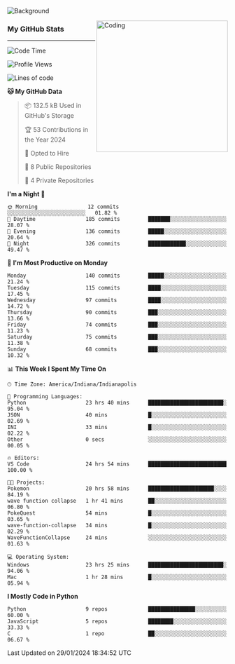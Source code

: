 ![Background](https://github.com/Nguyen-Noah/Nguyen-Noah/assets/112649680/f5d2296f-0508-400c-abcf-47c085708a2a)

<img align="right" alt="Coding" width="300" src="https://cdn.dribbble.com/users/1277312/screenshots/14733298/media/39b1045e593737587dd60e42c8422d1f.gif" >

### My GitHub Stats
---
<!--START_SECTION:waka-->
![Code Time](http://img.shields.io/badge/Code%20Time-108%20hrs%2042%20mins-blue)

![Profile Views](http://img.shields.io/badge/Profile%20Views-0-blue)

![Lines of code](https://img.shields.io/badge/From%20Hello%20World%20I%27ve%20Written-121.1%20thousand%20lines%20of%20code-blue)

**🐱 My GitHub Data** 

> 📦 132.5 kB Used in GitHub's Storage 
 > 
> 🏆 53 Contributions in the Year 2024
 > 
> 💼 Opted to Hire
 > 
> 📜 8 Public Repositories 
 > 
> 🔑 4 Private Repositories 
 > 
**I'm a Night 🦉** 

```text
🌞 Morning                12 commits          ░░░░░░░░░░░░░░░░░░░░░░░░░   01.82 % 
🌆 Daytime                185 commits         ███████░░░░░░░░░░░░░░░░░░   28.07 % 
🌃 Evening                136 commits         █████░░░░░░░░░░░░░░░░░░░░   20.64 % 
🌙 Night                  326 commits         ████████████░░░░░░░░░░░░░   49.47 % 
```
📅 **I'm Most Productive on Monday** 

```text
Monday                   140 commits         █████░░░░░░░░░░░░░░░░░░░░   21.24 % 
Tuesday                  115 commits         ████░░░░░░░░░░░░░░░░░░░░░   17.45 % 
Wednesday                97 commits          ████░░░░░░░░░░░░░░░░░░░░░   14.72 % 
Thursday                 90 commits          ███░░░░░░░░░░░░░░░░░░░░░░   13.66 % 
Friday                   74 commits          ███░░░░░░░░░░░░░░░░░░░░░░   11.23 % 
Saturday                 75 commits          ███░░░░░░░░░░░░░░░░░░░░░░   11.38 % 
Sunday                   68 commits          ███░░░░░░░░░░░░░░░░░░░░░░   10.32 % 
```


📊 **This Week I Spent My Time On** 

```text
🕑︎ Time Zone: America/Indiana/Indianapolis

💬 Programming Languages: 
Python                   23 hrs 40 mins      ████████████████████████░   95.04 % 
JSON                     40 mins             █░░░░░░░░░░░░░░░░░░░░░░░░   02.69 % 
INI                      33 mins             █░░░░░░░░░░░░░░░░░░░░░░░░   02.22 % 
Other                    0 secs              ░░░░░░░░░░░░░░░░░░░░░░░░░   00.05 % 

🔥 Editors: 
VS Code                  24 hrs 54 mins      █████████████████████████   100.00 % 

🐱‍💻 Projects: 
Pokemon                  20 hrs 58 mins      █████████████████████░░░░   84.19 % 
wave function collapse   1 hr 41 mins        ██░░░░░░░░░░░░░░░░░░░░░░░   06.80 % 
PokeQuest                54 mins             █░░░░░░░░░░░░░░░░░░░░░░░░   03.65 % 
wave-function-collapse   34 mins             █░░░░░░░░░░░░░░░░░░░░░░░░   02.29 % 
WaveFunctionCollapse     24 mins             ░░░░░░░░░░░░░░░░░░░░░░░░░   01.63 % 

💻 Operating System: 
Windows                  23 hrs 25 mins      ████████████████████████░   94.06 % 
Mac                      1 hr 28 mins        █░░░░░░░░░░░░░░░░░░░░░░░░   05.94 % 
```

**I Mostly Code in Python** 

```text
Python                   9 repos             ███████████████░░░░░░░░░░   60.00 % 
JavaScript               5 repos             ████████░░░░░░░░░░░░░░░░░   33.33 % 
C                        1 repo              ██░░░░░░░░░░░░░░░░░░░░░░░   06.67 % 
```




 Last Updated on 29/01/2024 18:34:52 UTC
<!--END_SECTION:waka-->

<!--
**Nguyen-Noah/Nguyen-Noah** is a ✨ _special_ ✨ repository because its `README.md` (this file) appears on your GitHub profile.

Here are some ideas to get you started:

- 🔭 I’m currently working on ...
- 🌱 I’m currently learning ...
- 👯 I’m looking to collaborate on ...
- 🤔 I’m looking for help with ...
- 💬 Ask me about ...
- 📫 How to reach me: ...
- 😄 Pronouns: ...
- ⚡ Fun fact: ...
-->
